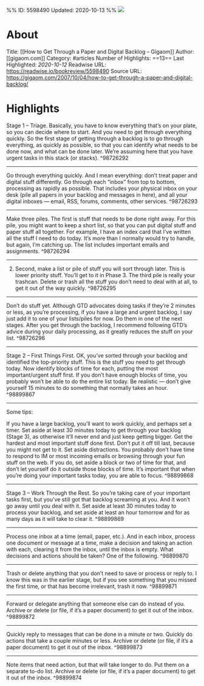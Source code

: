 %%
ID: 5598490
Updated: 2020-10-13
%%
![](https://readwise-assets.s3.amazonaws.com/static/images/article1.be68295a7e40.png)

# About
Title: [[How to Get Through a Paper and Digital Backlog – Gigaom]]
Author: [[gigaom.com]]
Category: #articles
Number of Highlights: ==13==
Last Highlighted: *2020-10-12*
Readwise URL: https://readwise.io/bookreview/5598490
Source URL: https://gigaom.com/2007/10/04/how-to-get-through-a-paper-and-digital-backlog/


# Highlights 
Stage 1 – Triage. Basically, you have to know everything that’s on your plate, so you can decide where to start. And you need to get through everything quickly. So the first stage of getting through a backlog is to go through everything, as quickly as possible, so that you can identify what needs to be done now, and what can be done later. We’re assuming here that you have urgent tasks in this stack (or stacks).  ^98726292

---

Go through everything quickly. And I mean everything: don’t treat paper and digital stuff differently. Go through each “inbox” from top to bottom, processing as rapidly as possible. That includes your physical inbox on your desk (pile all papers in your backlog and messages in here), and all your digital inboxes — email, RSS, forums, comments, other services.  ^98726293

---

Make three piles. The first is stuff that needs to be done right away. For this pile, you might want to keep a short list, so that you can put digital stuff and paper stuff all together. For example, I have an index card that I’ve written all the stuff I need to do today. It’s more than I normally would try to handle, but again, I’m catching up. The list includes important emails and assignments.  ^98726294

---

2. Second, make a list or pile of stuff you will sort through later. This is lower priority stuff. You’ll get to it in Phase 3. The third pile is really your trashcan. Delete or trash all the stuff you don’t need to deal with at all, to get it out of the way quickly.  ^98726295

---

Don’t do stuff yet. Although GTD advocates doing tasks if they’re 2 minutes or less, as you’re processing, if you have a large and urgent backlog, I say just add it to one of your lists/piles for now. Do them in one of the next stages. After you get through the backlog, I recommend following GTD’s advice during your daily processing, as it greatly reduces the stuff on your list.  ^98726296

---

Stage 2 – First Things First. OK, you’ve sorted through your backlog and identified the top-priority stuff. This is the stuff you need to get through today. Now identify blocks of time for each, putting the most important/urgent stuff first. If you don’t have enough blocks of time, you probably won’t be able to do the entire list today. Be realistic — don’t give yourself 15 minutes to do something that normally takes an hour.  ^98899867

---

Some tips:

If you have a large backlog, you’ll want to work quickly, and perhaps set a timer.
Set aside at least 30 minutes today to get through your backlog (Stage 3), as otherwise it’ll never end and just keep getting bigger.
Get the hardest and most important stuff done first. Don’t put it off till last, because you might not get to it.
Set aside distractions. You probably don’t have time to respond to IM or most incoming emails or browsing through your fun stuff on the web. If you do, set aside a block or two of time for that, and don’t let yourself do it outside those blocks of time. It’s important that when you’re doing your important tasks today, you are able to focus.  ^98899868

---

Stage 3 – Work Through the Rest. So you’re taking care of your important tasks first, but you’ve still got that backlog screaming at you. And it won’t go away until you deal with it. Set aside at least 30 minutes today to process your backlog, and set aside at least an hour tomorrow and for as many days as it will take to clear it.  ^98899869

---

Process one inbox at a time (email, paper, etc.). And in each inbox, process one document or message at a time, make a decision and taking an action with each, clearing it from the inbox, until the inbox is empty. What decisions and actions should be taken? One of the following.  ^98899870

---

Trash or delete anything that you don’t need to save or process or reply to. I know this was in the earlier stage, but if you see something that you missed the first time, or that has become irrelevant, trash it now.  ^98899871

---

Forward or delegate anything that someone else can do instead of you. Archive or delete (or file, if it’s a paper document) to get it out of the inbox.  ^98899872

---

Quickly reply to messages that can be done in a minute or two. Quickly do actions that take a couple minutes or less. Archive or delete (or file, if it’s a paper document) to get it out of the inbox.  ^98899873

---

Note items that need action, but that will take longer to do. Put them on a separate to-do list. Archive or delete (or file, if it’s a paper document) to get it out of the inbox.  ^98899874

